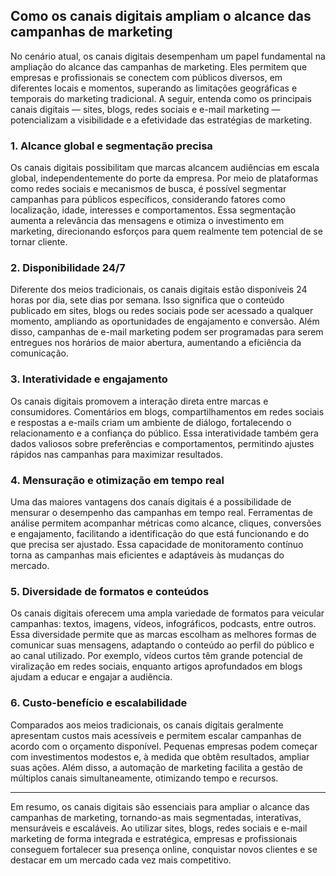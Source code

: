 
## Como os canais digitais ampliam o alcance das campanhas de marketing

No cenário atual, os canais digitais desempenham um papel fundamental na ampliação do alcance das campanhas de marketing. Eles permitem que empresas e profissionais se conectem com públicos diversos, em diferentes locais e momentos, superando as limitações geográficas e temporais do marketing tradicional. A seguir, entenda como os principais canais digitais — sites, blogs, redes sociais e e-mail marketing — potencializam a visibilidade e a efetividade das estratégias de marketing.

### 1. Alcance global e segmentação precisa

Os canais digitais possibilitam que marcas alcancem audiências em escala global, independentemente do porte da empresa. Por meio de plataformas como redes sociais e mecanismos de busca, é possível segmentar campanhas para públicos específicos, considerando fatores como localização, idade, interesses e comportamentos. Essa segmentação aumenta a relevância das mensagens e otimiza o investimento em marketing, direcionando esforços para quem realmente tem potencial de se tornar cliente.

### 2. Disponibilidade 24/7

Diferente dos meios tradicionais, os canais digitais estão disponíveis 24 horas por dia, sete dias por semana. Isso significa que o conteúdo publicado em sites, blogs ou redes sociais pode ser acessado a qualquer momento, ampliando as oportunidades de engajamento e conversão. Além disso, campanhas de e-mail marketing podem ser programadas para serem entregues nos horários de maior abertura, aumentando a eficiência da comunicação.

### 3. Interatividade e engajamento

Os canais digitais promovem a interação direta entre marcas e consumidores. Comentários em blogs, compartilhamentos em redes sociais e respostas a e-mails criam um ambiente de diálogo, fortalecendo o relacionamento e a confiança do público. Essa interatividade também gera dados valiosos sobre preferências e comportamentos, permitindo ajustes rápidos nas campanhas para maximizar resultados.

### 4. Mensuração e otimização em tempo real

Uma das maiores vantagens dos canais digitais é a possibilidade de mensurar o desempenho das campanhas em tempo real. Ferramentas de análise permitem acompanhar métricas como alcance, cliques, conversões e engajamento, facilitando a identificação do que está funcionando e do que precisa ser ajustado. Essa capacidade de monitoramento contínuo torna as campanhas mais eficientes e adaptáveis às mudanças do mercado.

### 5. Diversidade de formatos e conteúdos

Os canais digitais oferecem uma ampla variedade de formatos para veicular campanhas: textos, imagens, vídeos, infográficos, podcasts, entre outros. Essa diversidade permite que as marcas escolham as melhores formas de comunicar suas mensagens, adaptando o conteúdo ao perfil do público e ao canal utilizado. Por exemplo, vídeos curtos têm grande potencial de viralização em redes sociais, enquanto artigos aprofundados em blogs ajudam a educar e engajar a audiência.

### 6. Custo-benefício e escalabilidade

Comparados aos meios tradicionais, os canais digitais geralmente apresentam custos mais acessíveis e permitem escalar campanhas de acordo com o orçamento disponível. Pequenas empresas podem começar com investimentos modestos e, à medida que obtêm resultados, ampliar suas ações. Além disso, a automação de marketing facilita a gestão de múltiplos canais simultaneamente, otimizando tempo e recursos.

---

Em resumo, os canais digitais são essenciais para ampliar o alcance das campanhas de marketing, tornando-as mais segmentadas, interativas, mensuráveis e escaláveis. Ao utilizar sites, blogs, redes sociais e e-mail marketing de forma integrada e estratégica, empresas e profissionais conseguem fortalecer sua presença online, conquistar novos clientes e se destacar em um mercado cada vez mais competitivo.
```
